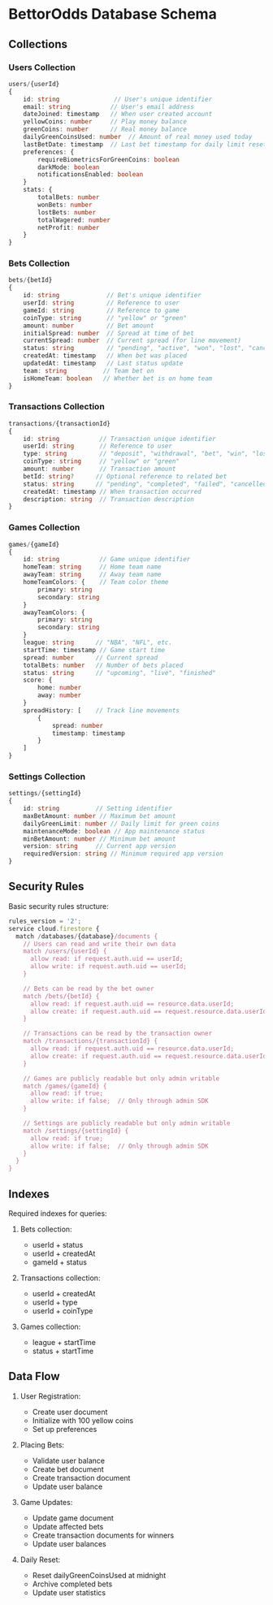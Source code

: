 # BettorOdds Database Schema

## Collections

### Users Collection
```typescript
users/{userId}
{
    id: string               // User's unique identifier
    email: string           // User's email address
    dateJoined: timestamp   // When user created account
    yellowCoins: number     // Play money balance
    greenCoins: number      // Real money balance
    dailyGreenCoinsUsed: number  // Amount of real money used today
    lastBetDate: timestamp  // Last bet timestamp for daily limit reset
    preferences: {
        requireBiometricsForGreenCoins: boolean
        darkMode: boolean
        notificationsEnabled: boolean
    }
    stats: {
        totalBets: number
        wonBets: number
        lostBets: number
        totalWagered: number
        netProfit: number
    }
}
```

### Bets Collection
```typescript
bets/{betId}
{
    id: string             // Bet's unique identifier
    userId: string         // Reference to user
    gameId: string         // Reference to game
    coinType: string       // "yellow" or "green"
    amount: number         // Bet amount
    initialSpread: number  // Spread at time of bet
    currentSpread: number  // Current spread (for line movement)
    status: string         // "pending", "active", "won", "lost", "cancelled"
    createdAt: timestamp   // When bet was placed
    updatedAt: timestamp   // Last status update
    team: string          // Team bet on
    isHomeTeam: boolean   // Whether bet is on home team
}
```

### Transactions Collection
```typescript
transactions/{transactionId}
{
    id: string           // Transaction unique identifier
    userId: string       // Reference to user
    type: string         // "deposit", "withdrawal", "bet", "win", "loss"
    coinType: string     // "yellow" or "green"
    amount: number       // Transaction amount
    betId: string?      // Optional reference to related bet
    status: string      // "pending", "completed", "failed", "cancelled"
    createdAt: timestamp // When transaction occurred
    description: string  // Transaction description
}
```

### Games Collection
```typescript
games/{gameId}
{
    id: string           // Game unique identifier
    homeTeam: string     // Home team name
    awayTeam: string     // Away team name
    homeTeamColors: {    // Team color theme
        primary: string
        secondary: string
    }
    awayTeamColors: {
        primary: string
        secondary: string
    }
    league: string      // "NBA", "NFL", etc.
    startTime: timestamp // Game start time
    spread: number      // Current spread
    totalBets: number   // Number of bets placed
    status: string      // "upcoming", "live", "finished"
    score: {
        home: number
        away: number
    }
    spreadHistory: [    // Track line movements
        {
            spread: number
            timestamp: timestamp
        }
    ]
}
```

### Settings Collection
```typescript
settings/{settingId}
{
    id: string          // Setting identifier
    maxBetAmount: number // Maximum bet amount
    dailyGreenLimit: number // Daily limit for green coins
    maintenanceMode: boolean // App maintenance status
    minBetAmount: number // Minimum bet amount
    version: string     // Current app version
    requiredVersion: string // Minimum required app version
}
```

## Security Rules

Basic security rules structure:

```javascript
rules_version = '2';
service cloud.firestore {
  match /databases/{database}/documents {
    // Users can read and write their own data
    match /users/{userId} {
      allow read: if request.auth.uid == userId;
      allow write: if request.auth.uid == userId;
    }

    // Bets can be read by the bet owner
    match /bets/{betId} {
      allow read: if request.auth.uid == resource.data.userId;
      allow create: if request.auth.uid == request.resource.data.userId;
    }

    // Transactions can be read by the transaction owner
    match /transactions/{transactionId} {
      allow read: if request.auth.uid == resource.data.userId;
      allow create: if request.auth.uid == request.resource.data.userId;
    }

    // Games are publicly readable but only admin writable
    match /games/{gameId} {
      allow read: if true;
      allow write: if false;  // Only through admin SDK
    }

    // Settings are publicly readable but only admin writable
    match /settings/{settingId} {
      allow read: if true;
      allow write: if false;  // Only through admin SDK
    }
  }
}
```

## Indexes

Required indexes for queries:

1. Bets collection:
   - userId + status
   - userId + createdAt
   - gameId + status

2. Transactions collection:
   - userId + createdAt
   - userId + type
   - userId + coinType

3. Games collection:
   - league + startTime
   - status + startTime

## Data Flow

1. User Registration:
   - Create user document
   - Initialize with 100 yellow coins
   - Set up preferences

2. Placing Bets:
   - Validate user balance
   - Create bet document
   - Create transaction document
   - Update user balance

3. Game Updates:
   - Update game document
   - Update affected bets
   - Create transaction documents for winners
   - Update user balances

4. Daily Reset:
   - Reset dailyGreenCoinsUsed at midnight
   - Archive completed bets
   - Update user statistics